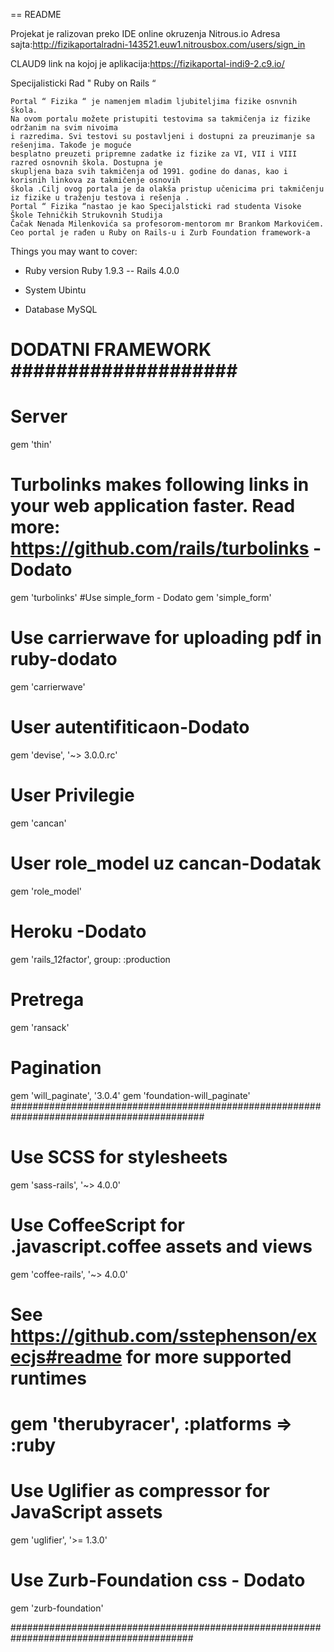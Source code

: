 == README


Projekat je ralizovan preko IDE online okruzenja Nitrous.io
Adresa sajta:http://fizikaportalradni-143521.euw1.nitrousbox.com/users/sign_in

CLAUD9 link na kojoj je aplikacija:https://fizikaportal-indi9-2.c9.io/

 Specijalisticki Rad " Ruby on Rails “ 

    Portal “ Fizika “ je namenjem mladim ljubiteljima fizike osnvnih škola.
    Na ovom portalu možete pristupiti testovima sa takmičenja iz fizike održanim na svim nivoima
    i razredima. Svi testovi su postavljeni i dostupni za preuzimanje sa rešenjima. Takođe je moguće
    besplatno preuzeti pripremne zadatke iz fizike za VI, VII i VIII razred osnovnih škola. Dostupna je
    skupljena baza svih takmičenja od 1991. godine do danas, kao i korisnih linkova za takmičenje osnovih
    škola .Cilj ovog portala je da olakša pristup učenicima pri takmičenju iz fizike u traženju testova i rešenja .
    Portal “ Fizika “nastao je kao Specijalsticki rad studenta Visoke Škole Tehničkih Strukovnih Studija
    Čačak Nenada Milenkovića sa profesorom-mentorom mr Brankom Markovićem.
    Ceo portal je rađen u Ruby on Rails-u i Zurb Foundation framework-a
    
    
Things you may want to cover:

* Ruby version
    Ruby 1.9.3 --  Rails 4.0.0
    
* System 
    Ubintu 
       
* Database 
     MySQL

# DODATNI FRAMEWORK #################### ##################################################
# Server
gem 'thin'
# Turbolinks makes following links in your web application faster. Read more: https://github.com/rails/turbolinks - Dodato
gem 'turbolinks'
#Use simple_form  - Dodato
gem 'simple_form'
# Use carrierwave for uploading pdf in ruby-dodato
gem 'carrierwave'
# User autentifiticaon-Dodato
gem 'devise', '~> 3.0.0.rc'
# User Privilegie
gem 'cancan'
# User role_model uz cancan-Dodatak
gem 'role_model'
# Heroku -Dodato
gem 'rails_12factor', group: :production
# Pretrega
gem 'ransack'
# Pagination
gem 'will_paginate', '3.0.4'
gem 'foundation-will_paginate'
###########################################################################################

  # Use SCSS for stylesheets
  gem 'sass-rails', '~> 4.0.0'
  # Use CoffeeScript for .javascript.coffee assets and views
  gem 'coffee-rails', '~> 4.0.0'

  # See https://github.com/sstephenson/execjs#readme for more supported runtimes
  # gem 'therubyracer', :platforms => :ruby

  # Use Uglifier as compressor for JavaScript assets
  gem 'uglifier', '>= 1.3.0'
  # Use Zurb-Foundation css - Dodato
  gem 'zurb-foundation'
 
 #########################################################################################    




